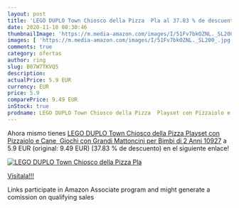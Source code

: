 ```yaml
---
layout: post
title: 'LEGO DUPLO Town Chiosco della Pizza  Pla al 37.83 % de descuento'
date: 2020-11-18 08:30:46
thumbnailImage: 'https://m.media-amazon.com/images/I/51Fv7bkOZNL._SL200_.jpg'
images: [ 'https://m.media-amazon.com/images/I/51Fv7bkOZNL._SL200_.jpg' ]
comments: true
category: ofertas
author: ring
slug: B07W7TKVQ5
description:
actualPrice: 5.9 EUR
currency: EUR
price: 5.9
comparePrice: 9.49 EUR
inStock: true
prodname: LEGO DUPLO Town Chiosco della Pizza  Playset con Pizzaiolo e Cane  Giochi con Grandi Mattoncini per Bimbi di 2 Anni  10927
---
```


Ahora mismo tienes [LEGO DUPLO Town Chiosco della Pizza  Playset con Pizzaiolo e Cane  Giochi con Grandi Mattoncini per Bimbi di 2 Anni  10927](https://www.amazon.it/dp/B07W7TKVQ5/?tag=tolees00-21) a 5.9 EUR (original: 9.49 EUR) (37.83 %  de descuento) en el siguiente enlace!

[![LEGO DUPLO Town Chiosco della Pizza  Pla](https://m.media-amazon.com/images/I/51Fv7bkOZNL._SL200_.jpg)](https://www.amazon.it/dp/B07W7TKVQ5/?tag=tolees00-21)

[Visítala!!!](https://www.amazon.it/dp/B07W7TKVQ5/?tag=tolees00-21)

Links participate in Amazon Associate program and might generate a comission on qualifying sales

